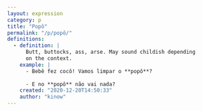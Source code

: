 ```yaml
---
layout: expression
category: p
title: "Popô"
permalink: "/p/popô/"
definitions:
  - definition: |
      Butt, buttocks, ass, arse. May sound childish depending
      on the context.
    example: |
      - Bebê fez cocô! Vamos limpar o **popô**?
      
      - E no **popô** não vai nada?
    created: "2020-12-20T14:50:33"
    author: "kinow"
---
```


